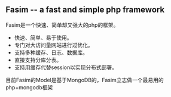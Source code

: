 Fasim -- a fast and simple php framework
-----------
Fasim是一个快速、简单却又强大的php的框架。
- 快速、简单、易于使用。
- 专门对大访问量网站进行过优化。
- 支持多种缓存、日志、数据库。
- 直接支持分库分表。
- 支持用缓存代替session以实现分布式部署。

目前Fasim的Model是基于MongoDB的，Fasim立志做一个最易用的php+mongodb框架